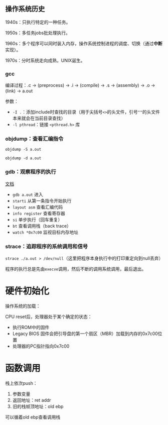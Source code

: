 ## 操作系统历史

1940s：只执行特定的一种任务。

1950s：多任务jobs批处理执行。

1960s：多个程序可以同时装入内存，操作系统控制进程的调度、切换（通过**中断**实现）。

1970s：分时系统走向成熟，UNIX诞生。



### gcc

编译过程：.c → (preprocess) → .i → (compile) → .s → (assembly) → .o → (link) → a.out

参数：

- `-I .`：添加include时查找的目录（用于尖括号`<>`的头文件，引号`""`的头文件本来就会在当前目录查找）
- `-l pthread`：链接 `<pthread.h>` 库



### objdump：查看汇编指令

`objdump -S a.out`

`objdump -d a.out`



### gdb：观察程序的执行

[文档](http://www.sourceware.org/gdb/documentation/)

- `gdb a.out` 进入
- `starti` 从第一条指令开始执行
- `layout asm` 查看汇编代码
- `info register` 查看寄存器
- `si` 单步执行（回车重复）
- `bt` 查看调用栈（back trace）
- `watch *0x7c00` 监视目标内存地址



### strace：追踪程序的系统调用和信号

`strace ./a.out > /dev/null`（这里把程序本身执行中的打印重定向到null丢弃）

程序的执行总是先由`execve`调用，然后不断的调用系统调用，最后退出。





# 硬件初始化

操作系统的加载：

CPU reset后，处理器处于某个确定的状态：

- 执行ROM中的固件
- Legacy BIOS 固件会把引导盘的第一个扇区（MBR）加载到内存的0x7c00位置
- 处理器的PC指针指向0x7c00



# 函数调用

栈上依次push：

1. 参数变量
2. 返回地址：ret addr
3. 旧的栈帧顶地址：old ebp

可以循着old ebp查看调用栈